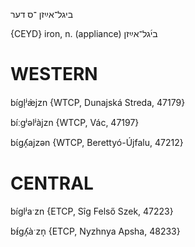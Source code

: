 ביגל־אײַזן
־ס
דער

{CEYD}
iron, n. (appliance) בי֜גל־אײַזן

WESTERN
========

bígl̩ʲæ̀jzn {WTCP, Dunajská Streda, 47179}

bíːgʲəlʲàjzn {WTCP, Vác, 47197}

bɩ́gʎ̩ajzən {WTCP, Berettyó-Újfalu, 47212}

CENTRAL
========

bíglʲaˑzn {ETCP, Sîg Felső Szek, 47223}

bᵻ́gʎ̩àˑzn̩ {ETCP, Nyzhnya Apsha, 48233}
